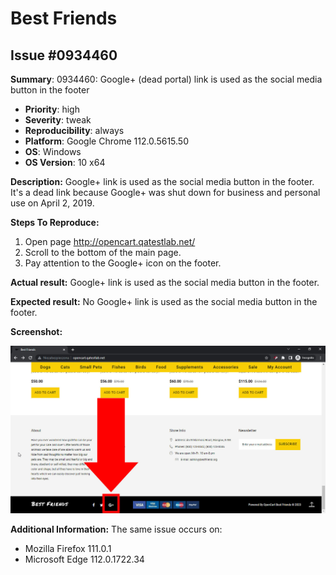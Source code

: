 # Best Friends
## Issue #0934460

**Summary**: 0934460: Google+ (dead portal) link is used as the social media button in the footer

- **Priority**: high
- **Severity**: tweak
- **Reproducibility**: always
- **Platform**: Google Chrome 112.0.5615.50
- **OS**: Windows
- **OS Version**: 10 x64

**Description:** Google+ link is used as the social media button in the footer. It's a dead link because Google+ was shut down for business and personal use on April 2, 2019.

**Steps To Reproduce:**
1. Open page http://opencart.qatestlab.net/
2. Scroll to the bottom of the main page.
3. Pay attention to the Google+ icon on the footer.

**Actual result:** Google+ link is used as the social media button in the footer.

**Expected result:** No Google+ link is used as the social media button in the footer.

**Screenshot:**

![0934460](0934460.jpg)

**Additional Information:** The same issue occurs on:
- Mozilla Firefox 111.0.1
- Microsoft Edge 112.0.1722.34
